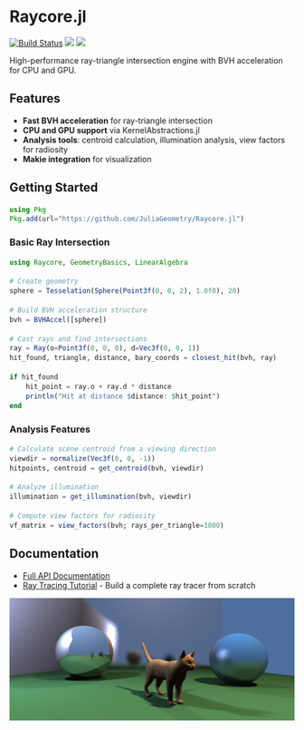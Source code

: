 # Raycore.jl

[![Build Status](https://github.com/JuliaGeometry/Raycore.jl/actions/workflows/ci.yml/badge.svg?branch=master)](https://github.com/JuliaGeometry/Raycore.jl/actions/workflows/ci.yml?query=branch%3Amaster)
[![](https://img.shields.io/badge/docs-stable-blue.svg)](https://juliageometry.github.io/Raycore.jl/stable/)
[![](https://img.shields.io/badge/docs-dev-blue.svg)](https://juliageometry.github.io/Raycore.jl/dev/)

High-performance ray-triangle intersection engine with BVH acceleration for CPU and GPU.

## Features

- **Fast BVH acceleration** for ray-triangle intersection
- **CPU and GPU support** via KernelAbstractions.jl
- **Analysis tools**: centroid calculation, illumination analysis, view factors for radiosity
- **Makie integration** for visualization

## Getting Started

```julia
using Pkg
Pkg.add(url="https://github.com/JuliaGeometry/Raycore.jl")
```

### Basic Ray Intersection

```julia
using Raycore, GeometryBasics, LinearAlgebra

# Create geometry
sphere = Tesselation(Sphere(Point3f(0, 0, 2), 1.0f0), 20)

# Build BVH acceleration structure
bvh = BVHAccel([sphere])

# Cast rays and find intersections
ray = Ray(o=Point3f(0, 0, 0), d=Vec3f(0, 0, 1))
hit_found, triangle, distance, bary_coords = closest_hit(bvh, ray)

if hit_found
    hit_point = ray.o + ray.d * distance
    println("Hit at distance $distance: $hit_point")
end
```

### Analysis Features

```julia
# Calculate scene centroid from a viewing direction
viewdir = normalize(Vec3f(0, 0, -1))
hitpoints, centroid = get_centroid(bvh, viewdir)

# Analyze illumination
illumination = get_illumination(bvh, viewdir)

# Compute view factors for radiosity
vf_matrix = view_factors(bvh; rays_per_triangle=1000)
```

## Documentation

- [Full API Documentation](https://juliageometry.github.io/Raycore.jl/)
- [Ray Tracing Tutorial](https://juliageometry.github.io/Raycore.jl/dev/raytracing_tutorial.html) - Build a complete ray tracer from scratch

![Ray tracing example](./docs/src/raytracing.png)
